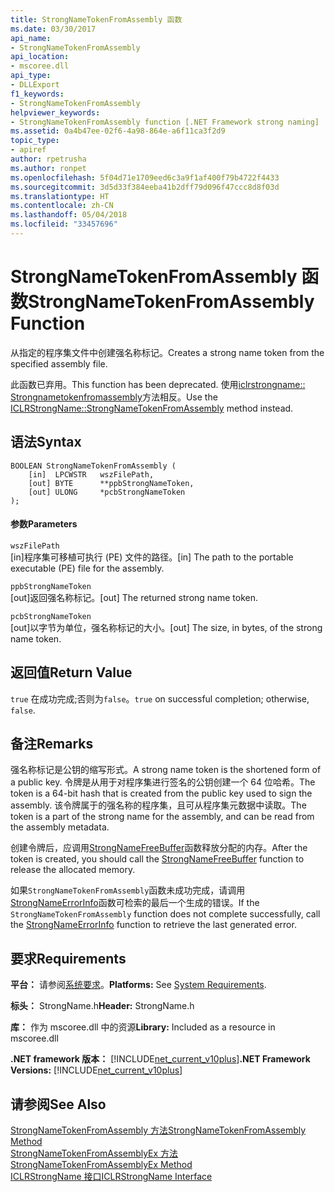 ```yaml
---
title: StrongNameTokenFromAssembly 函数
ms.date: 03/30/2017
api_name:
- StrongNameTokenFromAssembly
api_location:
- mscoree.dll
api_type:
- DLLExport
f1_keywords:
- StrongNameTokenFromAssembly
helpviewer_keywords:
- StrongNameTokenFromAssembly function [.NET Framework strong naming]
ms.assetid: 0a4b47ee-02f6-4a98-864e-a6f11ca3f2d9
topic_type:
- apiref
author: rpetrusha
ms.author: ronpet
ms.openlocfilehash: 5f04d71e1709eed6c3a9f1af400f79b4722f4433
ms.sourcegitcommit: 3d5d33f384eeba41b2dff79d096f47ccc8d8f03d
ms.translationtype: HT
ms.contentlocale: zh-CN
ms.lasthandoff: 05/04/2018
ms.locfileid: "33457696"
---
```

# <a name="strongnametokenfromassembly-function"></a><span data-ttu-id="30a98-102">StrongNameTokenFromAssembly 函数</span><span class="sxs-lookup"><span data-stu-id="30a98-102">StrongNameTokenFromAssembly Function</span></span>
<span data-ttu-id="30a98-103">从指定的程序集文件中创建强名称标记。</span><span class="sxs-lookup"><span data-stu-id="30a98-103">Creates a strong name token from the specified assembly file.</span></span>  
  
 <span data-ttu-id="30a98-104">此函数已弃用。</span><span class="sxs-lookup"><span data-stu-id="30a98-104">This function has been deprecated.</span></span> <span data-ttu-id="30a98-105">使用[iclrstrongname:: Strongnametokenfromassembly](../../../../docs/framework/unmanaged-api/hosting/iclrstrongname-strongnametokenfromassembly-method.md)方法相反。</span><span class="sxs-lookup"><span data-stu-id="30a98-105">Use the [ICLRStrongName::StrongNameTokenFromAssembly](../../../../docs/framework/unmanaged-api/hosting/iclrstrongname-strongnametokenfromassembly-method.md) method instead.</span></span>  
  
## <a name="syntax"></a><span data-ttu-id="30a98-106">语法</span><span class="sxs-lookup"><span data-stu-id="30a98-106">Syntax</span></span>  
  
```  
BOOLEAN StrongNameTokenFromAssembly (  
    [in]  LPCWSTR   wszFilePath,  
    [out] BYTE      **ppbStrongNameToken,  
    [out] ULONG     *pcbStrongNameToken  
);  
```  
  
#### <a name="parameters"></a><span data-ttu-id="30a98-107">参数</span><span class="sxs-lookup"><span data-stu-id="30a98-107">Parameters</span></span>  
 `wszFilePath`  
 <span data-ttu-id="30a98-108">[in]程序集可移植可执行 (PE) 文件的路径。</span><span class="sxs-lookup"><span data-stu-id="30a98-108">[in] The path to the portable executable (PE) file for the assembly.</span></span>  
  
 `ppbStrongNameToken`  
 <span data-ttu-id="30a98-109">[out]返回强名称标记。</span><span class="sxs-lookup"><span data-stu-id="30a98-109">[out] The returned strong name token.</span></span>  
  
 `pcbStrongNameToken`  
 <span data-ttu-id="30a98-110">[out]以字节为单位，强名称标记的大小。</span><span class="sxs-lookup"><span data-stu-id="30a98-110">[out] The size, in bytes, of the strong name token.</span></span>  
  
## <a name="return-value"></a><span data-ttu-id="30a98-111">返回值</span><span class="sxs-lookup"><span data-stu-id="30a98-111">Return Value</span></span>  
 <span data-ttu-id="30a98-112">`true` 在成功完成;否则为`false`。</span><span class="sxs-lookup"><span data-stu-id="30a98-112">`true` on successful completion; otherwise, `false`.</span></span>  
  
## <a name="remarks"></a><span data-ttu-id="30a98-113">备注</span><span class="sxs-lookup"><span data-stu-id="30a98-113">Remarks</span></span>  
 <span data-ttu-id="30a98-114">强名称标记是公钥的缩写形式。</span><span class="sxs-lookup"><span data-stu-id="30a98-114">A strong name token is the shortened form of a public key.</span></span> <span data-ttu-id="30a98-115">令牌是从用于对程序集进行签名的公钥创建一个 64 位哈希。</span><span class="sxs-lookup"><span data-stu-id="30a98-115">The token is a 64-bit hash that is created from the public key used to sign the assembly.</span></span> <span data-ttu-id="30a98-116">该令牌属于的强名称的程序集，且可从程序集元数据中读取。</span><span class="sxs-lookup"><span data-stu-id="30a98-116">The token is a part of the strong name for the assembly, and can be read from the assembly metadata.</span></span>  
  
 <span data-ttu-id="30a98-117">创建令牌后，应调用[StrongNameFreeBuffer](../../../../docs/framework/unmanaged-api/strong-naming/strongnamefreebuffer-function.md)函数释放分配的内存。</span><span class="sxs-lookup"><span data-stu-id="30a98-117">After the token is created, you should call the [StrongNameFreeBuffer](../../../../docs/framework/unmanaged-api/strong-naming/strongnamefreebuffer-function.md) function to release the allocated memory.</span></span>  
  
 <span data-ttu-id="30a98-118">如果`StrongNameTokenFromAssembly`函数未成功完成，请调用[StrongNameErrorInfo](../../../../docs/framework/unmanaged-api/strong-naming/strongnameerrorinfo-function.md)函数可检索的最后一个生成的错误。</span><span class="sxs-lookup"><span data-stu-id="30a98-118">If the `StrongNameTokenFromAssembly` function does not complete successfully, call the [StrongNameErrorInfo](../../../../docs/framework/unmanaged-api/strong-naming/strongnameerrorinfo-function.md) function to retrieve the last generated error.</span></span>  
  
## <a name="requirements"></a><span data-ttu-id="30a98-119">要求</span><span class="sxs-lookup"><span data-stu-id="30a98-119">Requirements</span></span>  
 <span data-ttu-id="30a98-120">**平台：** 请参阅[系统要求](../../../../docs/framework/get-started/system-requirements.md)。</span><span class="sxs-lookup"><span data-stu-id="30a98-120">**Platforms:** See [System Requirements](../../../../docs/framework/get-started/system-requirements.md).</span></span>  
  
 <span data-ttu-id="30a98-121">**标头：** StrongName.h</span><span class="sxs-lookup"><span data-stu-id="30a98-121">**Header:** StrongName.h</span></span>  
  
 <span data-ttu-id="30a98-122">**库：** 作为 mscoree.dll 中的资源</span><span class="sxs-lookup"><span data-stu-id="30a98-122">**Library:** Included as a resource in mscoree.dll</span></span>  
  
 <span data-ttu-id="30a98-123">**.NET framework 版本：** [!INCLUDE[net_current_v10plus](../../../../includes/net-current-v10plus-md.md)]</span><span class="sxs-lookup"><span data-stu-id="30a98-123">**.NET Framework Versions:** [!INCLUDE[net_current_v10plus](../../../../includes/net-current-v10plus-md.md)]</span></span>  
  
## <a name="see-also"></a><span data-ttu-id="30a98-124">请参阅</span><span class="sxs-lookup"><span data-stu-id="30a98-124">See Also</span></span>  
 [<span data-ttu-id="30a98-125">StrongNameTokenFromAssembly 方法</span><span class="sxs-lookup"><span data-stu-id="30a98-125">StrongNameTokenFromAssembly Method</span></span>](../../../../docs/framework/unmanaged-api/hosting/iclrstrongname-strongnametokenfromassembly-method.md)  
 [<span data-ttu-id="30a98-126">StrongNameTokenFromAssemblyEx 方法</span><span class="sxs-lookup"><span data-stu-id="30a98-126">StrongNameTokenFromAssemblyEx Method</span></span>](../../../../docs/framework/unmanaged-api/hosting/iclrstrongname-strongnametokenfromassemblyex-method.md)  
 [<span data-ttu-id="30a98-127">ICLRStrongName 接口</span><span class="sxs-lookup"><span data-stu-id="30a98-127">ICLRStrongName Interface</span></span>](../../../../docs/framework/unmanaged-api/hosting/iclrstrongname-interface.md)

